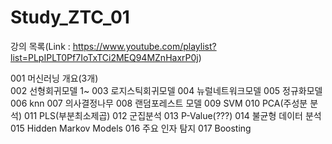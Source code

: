 # Study_ZTC_01

강의 목록(Link : https://www.youtube.com/playlist?list=PLpIPLT0Pf7IoTxTCi2MEQ94MZnHaxrP0j)

001 머신러닝 개요(3개)   
002 선형회귀모델 1~
003 로지스틱회귀모델
004 뉴럴네트워크모델
005 정규화모델
006 knn
007 의사결정나무
008 랜덤포레스트 모델
009 SVM
010 PCA(주성분 분석)
011 PLS(부분최소제곱)
012 군집분석
013 P-Value(???)
014 불균형 데이터 분석
015 Hidden Markov Models
016 주요 인자 탐지
017 Boosting
